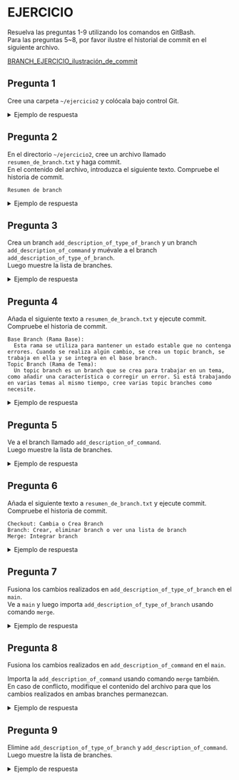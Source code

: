 # EJERCICIO

Resuelva las preguntas 1-9 utilizando los comandos en GitBash.<br>
Para las preguntas 5~8, por favor ilustre el historial de commit en el siguiente archivo.

[BRANCH_EJERCICIO_ilustración_de_commit](https://docs.google.com/spreadsheets/d/1bg0ciGd_One_CkfUe4flF6XY6BAEG_zL/edit?usp=sharing&ouid=106974386879104420094&rtpof=true&sd=true)

## Pregunta 1

Cree una carpeta `~/ejercicio2` y colócala bajo control Git.

<details>
<summary>Ejemplo de respuesta</summary>

  ![image](https://github.com/user-attachments/assets/8e16a12f-f4ac-499f-954a-1b8b5bc2a835)

</details>

## Pregunta 2

En el directorio `~/ejercicio2`, cree un archivo llamado `resumen_de_branch.txt` y haga commit.<br>
En el contenido del archivo, introduzca el siguiente texto.
Compruebe el historia de commit.
```
Resumen de branch
```

<details>
<summary>Ejemplo de respuesta</summary>
  ![image](https://github.com/user-attachments/assets/b38b8f0c-4da9-428d-b966-d6692e12e3b0)

</details>

## Pregunta 3

Crea un branch `add_description_of_type_of_branch` y un branch `add_description_of_command` y muévale a el branch `add_description_of_type_of_branch`.<br>
Luego muestre la lista de branches.

<details>
<summary>Ejemplo de respuesta</summary>
  
  ![image](https://github.com/user-attachments/assets/3cfe1c6a-d74b-4cee-bf9c-b370363d7696)

</details>

## Pregunta 4

Añada el siguiente texto a `resumen_de_branch.txt` y ejecute commit.
Compruebe el historia de commit.
```
Base Branch (Rama Base):
  Esta rama se utiliza para mantener un estado estable que no contenga errores. Cuando se realiza algún cambio, se crea un topic branch, se trabaja en ella y se integra en el base branch.
Topic Branch (Rama de Tema):
  Un topic branch es un branch que se crea para trabajar en un tema, como añadir una característica o corregir un error. Si está trabajando en varias temas al mismo tiempo, cree varias topic branches como necesite.
```

<details>
<summary>Ejemplo de respuesta</summary>
  
  ![image](https://github.com/user-attachments/assets/67bc38a2-7a66-4eb3-9439-599909ad09ad)

</details>

## Pregunta 5

Ve a el branch llamado `add_description_of_command`.<br>
Luego muestre la lista de branches.

<details>
<summary>Ejemplo de respuesta</summary>
  
  ![image](https://github.com/user-attachments/assets/1c898942-f8ee-49c7-938f-7c3271641821)

</details>

## Pregunta 6

Añada el siguiente texto a `resumen_de_branch.txt` y ejecute commit.
Compruebe el historia de commit.

```
Checkout: Cambia o Crea Branch
Branch: Crear, eliminar branch o ver una lista de branch
Merge: Integrar branch
```

<details>
<summary>Ejemplo de respuesta</summary>
  
  ![image](https://github.com/user-attachments/assets/3b30b1fa-28d1-4301-9297-1dce1eada5fb)

</details>

## Pregunta 7

Fusiona los cambios realizados en `add_description_of_type_of_branch` en el `main`.<br>
Ve a `main` y luego importa `add_description_of_type_of_branch` usando comando `merge`.

<details>
<summary>Ejemplo de respuesta</summary>
  
  ![image](https://github.com/user-attachments/assets/bdd87b1c-43e1-49cf-80aa-879d594c1ea8)

</details>

## Pregunta 8

Fusiona los cambios realizados en `add_description_of_command` en el `main`.

Importa la `add_description_of_command` usando comando `merge` también.<br>
En caso de conflicto, modifique el contenido del archivo para que los cambios realizados en ambas branches permanezcan.

<details>
<summary>Ejemplo de respuesta</summary>

  ![image](https://github.com/user-attachments/assets/e8ea6d92-75b7-4cfc-b466-15b06cb9a7e4) 
  
  ![image](https://github.com/user-attachments/assets/a46bbab9-13a6-4882-bc82-db6dc702d593)

</details>

## Pregunta 9

Elimine `add_description_of_type_of_branch` y `add_description_of_command`.<br>
Luego muestre la lista de branches.

<details>
<summary>Ejemplo de respuesta</summary>
  
  ![image](https://github.com/user-attachments/assets/2e454e5c-3bc3-4075-95a8-c8630ffb36bb)

</details>
